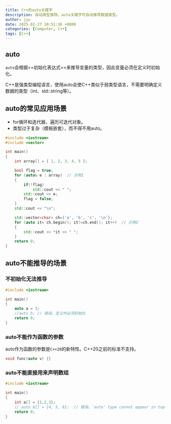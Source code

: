 ```yaml
---
title: C++的auto关键字
description: 自动类型推导。auto关键字可自动推导数据类型。
author: jyu
date: 2025-02-27 10:51:36 +0800
categories: [Computer, C++]
tags: [C++]
---
```


## auto
`auto`会根据==初始化表达式==来推导变量的类型，因此变量必须在定义时初始化。

C++是强类型编程语言，使用auto会使C++类似于弱类型语言，不需要明确定义数据的类型（int、std::string等）。

## auto的常见应用场景

- for循环和迭代器，遍历可迭代对象。
- 类型过于复杂（模板嵌套），而不得不用auto。

```cpp
#include <iostream>
#include <vector>

int main()
{
	int array[] = { 1, 2, 3, 4, 5 };

    bool flag = true;
	for (auto& e : array)  // 示例1
	{
        if(!flag)
		    std::cout << " ";
		std::cout << e;
        flag = false;
	}
    std::cout << "\n";

    std::vector<char> ch={'a', 'b', 'c', '\n'};
    for (auto it= ch.begin(); it!=ch.end(); it++)  // 示例2
	{
		std::cout << *it << " ";
	}
    return 0;
}
```

## auto不能推导的场景

### 不初始化无法推导
```cpp
#include <iostream>

int main()
{
    auto a = 3;
    //auto b; // 错误。定义时必须初始化
    return 0;
}
```

### auto不能作为函数的参数

auto作为函数的参数是`C++20`的新特性。C++20之前的标准不支持。

```cpp
void func(auto v) {}
```

### auto不能直接用来声明数组

```cpp
#include <iostream>

int main()
{
    int a[] = {1,2,3};
    // auto b[] = {4, 5, 6};  // 错误。'auto' type cannot appear in top-level array type
    return 0;
}
```
